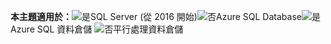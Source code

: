 <Token>**本主題適用於：**![是](media/yes.png)SQL Server (從 2016 開始)![否](media/no.png)Azure SQL Database![是](media/yes.png)Azure SQL 資料倉儲 ![否](media/no.png)平行處理資料倉儲 </Token>

